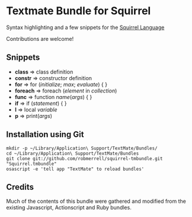 # Textmate Bundle for Squirrel

Syntax highlighting and a few snippets for the [Squirrel Language](http://www.squirrel-lang.org)

Contributions are welcome!

## Snippets

* **class** => class definition
* **constr** => constructor definition
* **for** => for (_initialize_; _max_; _evaluate_) { }
* **foreach** => foreach (_element_ in _collection_)
* **func** => function _name_(_args_) { }
* **if** => if (_statement_) { }
* **l** => local _variable_
* **p** => print(_args_)


## Installation using Git

    mkdir -p ~/Library/Application\ Support/TextMate/Bundles/
    cd ~/Library/Application\ Support/TextMate/Bundles
    git clone git://github.com/robmerrell/squirrel-tmbundle.git "Squirrel.tmbundle"
    osascript -e 'tell app "TextMate" to reload bundles'


## Credits

Much of the contents of this bundle were gathered and modified from the existing
Javascript, Actionscript and Ruby bundles.

